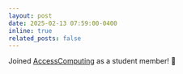 ```yaml
---
layout: post
date: 2025-02-13 07:59:00-0400
inline: true
related_posts: false
---
```


Joined [AccessComputing](https://www.washington.edu/accesscomputing/) as a student member! :tada:
